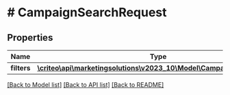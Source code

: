 # # CampaignSearchRequest

## Properties

Name | Type | Description | Notes
------------ | ------------- | ------------- | -------------
**filters** | [**\criteo\api\marketingsolutions\v2023_10\Model\CampaignSearchFilters**](CampaignSearchFilters.md) |  | [optional]

[[Back to Model list]](../../README.md#models) [[Back to API list]](../../README.md#endpoints) [[Back to README]](../../README.md)
